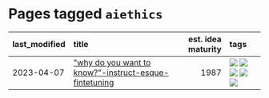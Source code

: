 # Pages tagged `aiethics`

|last_modified|title|est. idea maturity|tags
|:---|:---|---:|:---|
|2023-04-07|["why do you want to know?"-instruct-esque-fintetuning](../whydoyouwantoknow.md)|1987|[![](https://img.shields.io/badge/tag-aiethics-467a7)](../tags/aiethics.md) [![](https://img.shields.io/badge/tag-alignment-8e95e2)](../tags/alignment.md) [![](https://img.shields.io/badge/tag-dialogue-bbc42)](../tags/dialogue.md) [![](https://img.shields.io/badge/tag-models-ca4f5a)](../tags/models.md) [![](https://img.shields.io/badge/tag-wip-7fe3bd)](../tags/wip.md)|